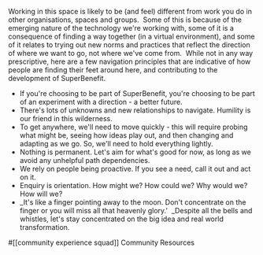 Working in this space is likely to be (and feel) different from work you do in other organisations, spaces and groups. 
Some of this is because of the emerging nature of the technology we're working with, some of it is a consequence of finding a way together (in a virtual environment), and some of it relates to trying out new norms and practices that reflect the direction of where we want to go, not where we've come from. 
While not in any way prescriptive, here are a few navigation principles that are indicative of how people are finding their feet around here, and contributing to the development of SuperBenefit. 
- If you're choosing to be part of SuperBenefit, you're choosing to be part of an experiment with a direction - a better future.
- There's lots of unknowns and new relationships to navigate. Humility is our friend in this wilderness.
- To get anywhere, we'll need to move quickly - this will require probing what might be, seeing how ideas play out, and then changing and adapting as we go. So, we'll need to hold everything lightly.
- Nothing is permanent. Let's aim for what's good for now, as long as we avoid any unhelpful path dependencies.
- We rely on people being proactive. If you see a need, call it out and act on it. 
- Enquiry is orientation. How might we? How could we? Why would we? How will we?
- _It's like a finger pointing away to the moon. Don't concentrate on the finger or you will miss all that heavenly glory.'  _Despite all the bells and whistles, let's stay concentrated on the big idea and real world transformation.


#[[community experience squad]]  Community Resources 